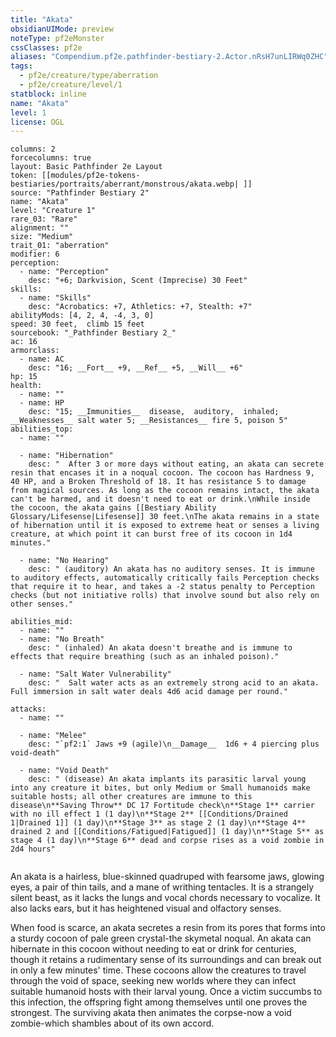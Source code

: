 ```yaml
---
title: "Akata"
obsidianUIMode: preview
noteType: pf2eMonster
cssClasses: pf2e
aliases: "Compendium.pf2e.pathfinder-bestiary-2.Actor.nRsH7unLIRWq0ZHC" 
tags:
  - pf2e/creature/type/aberration
  - pf2e/creature/level/1
statblock: inline
name: "Akata"
level: 1
license: OGL
---
```


```statblock
columns: 2
forcecolumns: true
layout: Basic Pathfinder 2e Layout
token: [[modules/pf2e-tokens-bestiaries/portraits/aberrant/monstrous/akata.webp| ]]
source: "Pathfinder Bestiary 2"
name: "Akata"
level: "Creature 1"
rare_03: "Rare"
alignment: ""
size: "Medium"
trait_01: "aberration"
modifier: 6
perception:
  - name: "Perception"
    desc: "+6; Darkvision, Scent (Imprecise) 30 Feet"
skills:
  - name: "Skills"
    desc: "Acrobatics: +7, Athletics: +7, Stealth: +7"
abilityMods: [4, 2, 4, -4, 3, 0]
speed: 30 feet,  climb 15 feet
sourcebook: "_Pathfinder Bestiary 2_"
ac: 16
armorclass:
  - name: AC
    desc: "16; __Fort__ +9, __Ref__ +5, __Will__ +6"
hp: 15
health:
  - name: ""
  - name: HP
    desc: "15; __Immunities__  disease,  auditory,  inhaled; __Weaknesses__ salt water 5; __Resistances__ fire 5, poison 5"
abilities_top:
  - name: ""

  - name: "Hibernation"
    desc: "  After 3 or more days without eating, an akata can secrete resin that encases it in a noqual cocoon. The cocoon has Hardness 9, 40 HP, and a Broken Threshold of 18. It has resistance 5 to damage from magical sources. As long as the cocoon remains intact, the akata can't be harmed, and it doesn't need to eat or drink.\nWhile inside the cocoon, the akata gains [[Bestiary Ability Glossary/Lifesense|Lifesense]] 30 feet.\nThe akata remains in a state of hibernation until it is exposed to extreme heat or senses a living creature, at which point it can burst free of its cocoon in 1d4 minutes."

  - name: "No Hearing"
    desc: " (auditory) An akata has no auditory senses. It is immune to auditory effects, automatically critically fails Perception checks that require it to hear, and takes a -2 status penalty to Perception checks (but not initiative rolls) that involve sound but also rely on other senses."

abilities_mid:
  - name: ""
  - name: "No Breath"
    desc: " (inhaled) An akata doesn't breathe and is immune to effects that require breathing (such as an inhaled poison)."

  - name: "Salt Water Vulnerability"
    desc: "  Salt water acts as an extremely strong acid to an akata. Full immersion in salt water deals 4d6 acid damage per round."

attacks:
  - name: ""

  - name: "Melee"
    desc: "`pf2:1` Jaws +9 (agile)\n__Damage__  1d6 + 4 piercing plus void-death"

  - name: "Void Death"
    desc: " (disease) An akata implants its parasitic larval young into any creature it bites, but only Medium or Small humanoids make suitable hosts; all other creatures are immune to this disease\n**Saving Throw** DC 17 Fortitude check\n**Stage 1** carrier with no ill effect 1 (1 day)\n**Stage 2** [[Conditions/Drained 1|Drained 1]] (1 day)\n**Stage 3** as stage 2 (1 day)\n**Stage 4** drained 2 and [[Conditions/Fatigued|Fatigued]] (1 day)\n**Stage 5** as stage 4 (1 day)\n**Stage 6** dead and corpse rises as a void zombie in 2d4 hours"
 
```



An akata is a hairless, blue-skinned quadruped with fearsome jaws, glowing eyes, a pair of thin tails, and a mane of writhing tentacles. It is a strangely silent beast, as it lacks the lungs and vocal chords necessary to vocalize. It also lacks ears, but it has heightened visual and olfactory senses.

When food is scarce, an akata secretes a resin from its pores that forms into a sturdy cocoon of pale green crystal-the skymetal noqual. An akata can hibernate in this cocoon without needing to eat or drink for centuries, though it retains a rudimentary sense of its surroundings and can break out in only a few minutes' time. These cocoons allow the creatures to travel through the void of space, seeking new worlds where they can infect suitable humanoid hosts with their larval young. Once a victim succumbs to this infection, the offspring fight among themselves until one proves the strongest. The surviving akata then animates the corpse-now a void zombie-which shambles about of its own accord.
